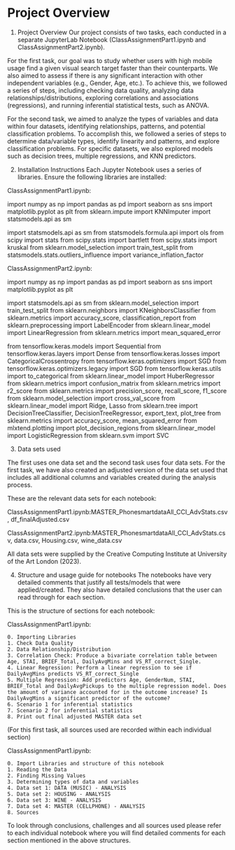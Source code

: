 # Project Overview
1. Project Overview
Our project consists of two tasks, each conducted in a separate JupyterLab Notebook (ClassAssignmentPart1.ipynb and ClassAssignmentPart2.ipynb).

For the first task, our goal was to study whether users with high mobile usage find a given visual search target faster than their counterparts. We also aimed to assess if there is any significant interaction with other independent variables (e.g., Gender, Age, etc.). To achieve this, we followed a series of steps, including checking data quality, analyzing data relationships/distributions, exploring correlations and associations (regressions), and running inferential statistical tests, such as ANOVA.

For the second task, we aimed to analyze the types of variables and data within four datasets, identifying relationships, patterns, and potential classification problems. To accomplish this, we followed a series of steps to determine data/variable types, identify linearity and patterns, and explore classification problems. For specific datasets, we also explored models such as decision trees, multiple regressions, and KNN predictors.

2. Installation Instructions
Each Jupyter Notebook uses a series of libraries. Ensure the following libraries are installed:

ClassAssignmentPart1.ipynb:

import numpy as np
import pandas as pd
import seaborn as sns
import matplotlib.pyplot as plt
from sklearn.impute import KNNImputer
import statsmodels.api as sm

import statsmodels.api as sm 
from statsmodels.formula.api import ols 
from scipy import stats
from scipy.stats import bartlett
from scipy.stats import kruskal
from sklearn.model_selection import train_test_split
from statsmodels.stats.outliers_influence import variance_inflation_factor

ClassAssignmentPart2.ipynb:

import numpy as np
import pandas as pd
import seaborn as sns
import matplotlib.pyplot as plt

import statsmodels.api as sm 
from sklearn.model_selection import train_test_split
from sklearn.neighbors import KNeighborsClassifier
from sklearn.metrics import accuracy_score, classification_report
from sklearn.preprocessing import LabelEncoder
from sklearn.linear_model import LinearRegression
from sklearn.metrics import mean_squared_error

from tensorflow.keras.models import Sequential
from tensorflow.keras.layers import Dense
from tensorflow.keras.losses import CategoricalCrossentropy
from tensorflow.keras.optimizers import SGD
from tensorflow.keras.optimizers.legacy import SGD
from tensorflow.keras.utils import to_categorical
from sklearn.linear_model import HuberRegressor
from sklearn.metrics import confusion_matrix
from sklearn.metrics import r2_score
from sklearn.metrics import precision_score, recall_score, f1_score
from sklearn.model_selection import cross_val_score
from sklearn.linear_model import Ridge, Lasso
from sklearn.tree import DecisionTreeClassifier, DecisionTreeRegressor, export_text, plot_tree
from sklearn.metrics import accuracy_score, mean_squared_error
from mlxtend.plotting import plot_decision_regions
from sklearn.linear_model import LogisticRegression
from sklearn.svm import SVC


3. Data sets used

The first uses one data set and the second task uses four data sets. For the first task, we have also created an adjusted version of the data set used that includes all additional columns and variables created during the analysis process. 

These are the relevant data sets for each notebook:

ClassAssignmentPart1.ipynb:MASTER_PhonesmartdataAll_CCI_AdvStats.csv, df_finalAdjusted.csv

ClassAssignmentPart2.ipynb:MASTER_PhonesmartdataAll_CCI_AdvStats.csv, data.csv, Housing.csv, wine_data.csv

All data sets were supplied by the Creative Computing Institute at University of the Art London (2023).

4. Structure and usage guide for notebooks
The notebooks have very detailed comments that justify all tests/models that were applied/created. They also have detailed conclusions that the user can read through for each section.

This is the structure of sections for each notebook:

ClassAssignmentPart1.ipynb:

    0. Importing Libraries
    1. Check Data Quality
    2. Data Relationship/Distribution
    3. Correlation Check: Produce a bivariate correlation table between Age, STAI, BRIEF_Total, DailyAvgMins and VS_RT_correct_Single.
    4. Linear Regression: Perform a linear regression to see if DailyAvgMins predicts VS_RT_correct_Single
    5. Multiple Regression: Add predictors Age, GenderNum, STAI, BRIEF_Total and DailyAvgPickups to the multiple regression model. Does the amount of variance accounted for in the outcome increase? Is DailyAvgMins a significant predictor of the outcome?
    6. Scenario 1 for inferential statistics
    7. Scenario 2 for inferential statistics
    8. Print out final adjusted MASTER data set

(For this first task, all sources used are recorded within each individual section)

ClassAssignmentPart1.ipynb:

    0. Import Libraries and structure of this notebook
    1. Reading the Data
    2. Finding Missing Values
    3. Determining types of data and variables
    4. Data set 1: DATA (MUSIC) - ANALYSIS 
    5. Data set 2: HOUSING - ANALYSIS 
    6. Data set 3: WINE - ANALYSIS
    7. Data set 4: MASTER (CELLPHONE) - ANALYSIS
    8. Sources
       
To look through conclusions, challenges and all sources used please refer to each individual notebook where you will find detailed comments for each section mentioned in the above structures.
